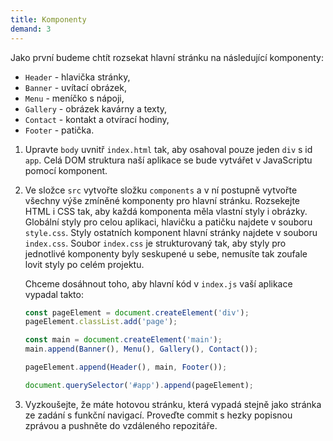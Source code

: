 ```yaml
---
title: Komponenty
demand: 3
---
```


Jako první budeme chtít rozsekat hlavní stránku na následující komponenty:

- `Header` - hlavička stránky,
- `Banner` - uvítací obrázek,
- `Menu` - meníčko s nápoji,
- `Gallery` - obrázek kavárny a texty,
- `Contact` - kontakt a otvírací hodiny,
- `Footer` - patička.

1. Upravte `body` uvnitř `index.html` tak, aby osahoval pouze jeden `div` s id `app`. Celá DOM struktura naší aplikace se bude vytvářet v JavaScriptu pomocí komponent.
1. Ve složce `src` vytvořte složku `components` a v ní postupně vytvořte všechny výše zmíněné komponenty pro hlavní stránku. Rozsekejte HTML i CSS tak, aby každá komponenta měla vlastní styly i obrázky. Globální styly pro celou aplikaci, hlavičku a patičku najdete v souboru `style.css`. Styly ostatních komponent hlavní stránky najdete v souboru `index.css`. Soubor `index.css` je strukturovaný tak, aby styly pro jednotlivé komponenty byly seskupené u sebe, nemusíte tak zoufale lovit styly po celém projektu.

   Chceme dosáhnout toho, aby hlavní kód v `index.js` vaší aplikace vypadal takto:

   ```js
   const pageElement = document.createElement('div');
   pageElement.classList.add('page');

   const main = document.createElement('main');
   main.append(Banner(), Menu(), Gallery(), Contact());

   pageElement.append(Header(), main, Footer());

   document.querySelector('#app').append(pageElement);
   ```

1. Vyzkoušejte, že máte hotovou stránku, která vypadá stejně jako stránka ze zadání s funkční navigací. Proveďte commit s hezky popisnou zprávou a pushněte do vzdáleného repozitáře.
